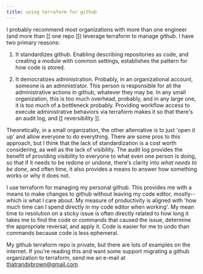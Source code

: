 ```yaml
---
title: using terraform for github
---
```


I probably recommend most organizations with more than one engineer (and more than [[ one repo ]]) leverage terraform to manage github. I have two primary reasons:

1. It standardizes github. Enabling describing repositories as code, and creating a module with common settings, establishes the pattern for how code is stored.

2. It democratizes administration. Probably, in an organizational account, someone is an administrator. This person is responsible for all the administrative actions in github, whatever they may be. In any small organization, this is too much overhead, probably, and in any large one, it is too much of a bottleneck probably. Providing workflow access to execute administrative behaviors via terraform makes it so that there's an audit log, and [[ reversibility ]].

Theoretically, in a small organization, the other alternative is to just 'open it up' and allow everyone to do everything. There are some pros to this approach, but I think that the lack of standardization is a cost worth considering, as well as the lack of visibility. The audit log provides the benefit of providing visibility to everyone to what even one person is doing, so that if it needs to be redone or undone, there's clarity into _what needs to be done_, and often time, it also provides a means to answer how something works or why it does not.

I use terraform for managing my personal github. This provides me with a means to make changes to github without leaving my code editor, mostly--which is what I care about. My measure of productivity is aligned with 'how much time can I spend directly in my code editor when working'. My mean time to resolution on a sticky issue is often directly related to how long it takes me to find the code or commands that caused the issue, determine the appropriate reversal, and apply it. Code is easier for me to undo than commands because code is less ephemeral.

My github terraform repo is private, but there are lots of examples on the internet. If you're reading this and want some support migrating a github organization to terraform, send me an e-mail at <thatrandybrown@gmail.com>.
